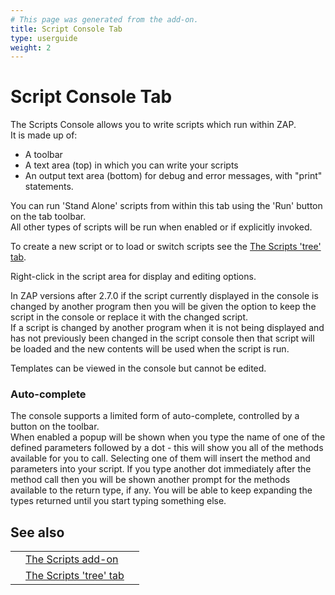 ```yaml
---
# This page was generated from the add-on.
title: Script Console Tab
type: userguide
weight: 2
---
```


# Script Console Tab

The Scripts Console allows you to write scripts which run within ZAP.  
It is made up of:

* A toolbar
* A text area (top) in which you can write your scripts
* An output text area (bottom) for debug and error messages, with "print" statements.

You can run 'Stand Alone' scripts from within this tab using the 'Run' button on the tab toolbar.  
All other types of scripts will be run when enabled or if explicitly invoked.  

To create a new script or to load or switch scripts see the [The Scripts 'tree' tab](/docs/desktop/addons/script-console/tree/).

Right-click in the script area for display and editing options.

In ZAP versions after 2.7.0 if the script currently displayed in the console is changed by another program then you
will be given the option to keep the script in the console or replace it with the changed script.  
If a script is changed by another program when it is not being displayed and has not previously been changed in the script console
then that script will be loaded and the new contents will be used when the script is run.

Templates can be viewed in the console but cannot be edited.  

### Auto-complete

The console supports a limited form of auto-complete, controlled by a button on the toolbar.  
When enabled a popup will be shown when you type the name of one of the defined parameters followed by a dot - this will show you all of the methods available for you to call. Selecting one of them will insert the method and parameters into your script. If you type another dot immediately after the method call then you will be shown another prompt for the methods available to the return type, if any. You will be able to keep expanding the types returned until you start typing something else.

## See also

|   |                                                                     |   |
|---|---------------------------------------------------------------------|---|
|   | [The Scripts add-on](/docs/desktop/addons/script-console/)          |   |
|   | [The Scripts 'tree' tab](/docs/desktop/addons/script-console/tree/) |   |
